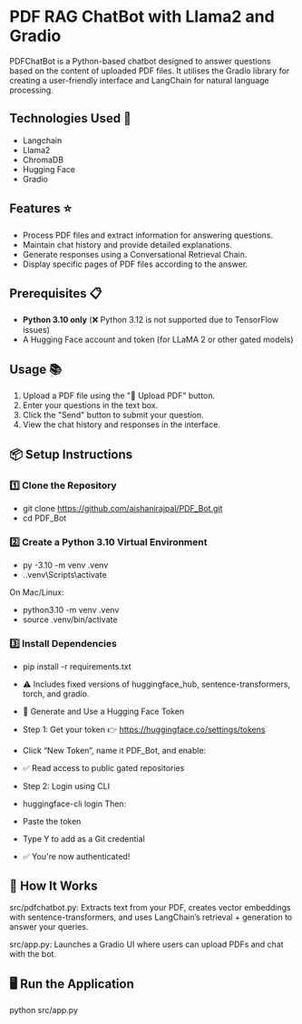 # PDF RAG ChatBot with Llama2 and Gradio
PDFChatBot is a Python-based chatbot designed to answer questions based on the content of uploaded PDF files. It utilises the Gradio library for creating a user-friendly interface and LangChain for natural language processing.

## Technologies Used 🚀
* Langchain
* Llama2
* ChromaDB
* Hugging Face
* Gradio

## Features ⭐
* Process PDF files and extract information for answering questions.
* Maintain chat history and provide detailed explanations.
* Generate responses using a Conversational Retrieval Chain.
* Display specific pages of PDF files according to the answer.

## Prerequisites 📋
- **Python 3.10 only** (❌ Python 3.12 is not supported due to TensorFlow issues)
- A Hugging Face account and token (for LLaMA 2 or other gated models)

## Usage 📚
1. Upload a PDF file using the "📁 Upload PDF" button.
2. Enter your questions in the text box.
3. Click the "Send" button to submit your question.
4. View the chat history and responses in the interface.
## 📦 Setup Instructions

### 1️⃣ Clone the Repository
- git clone https://github.com/aishanirajpal/PDF_Bot.git
- cd PDF_Bot

### 2️⃣ Create a Python 3.10 Virtual Environment

- py -3.10 -m venv .venv
- .\.venv\Scripts\activate

On Mac/Linux:
- python3.10 -m venv .venv
- source .venv/bin/activate

### 3️⃣ Install Dependencies
- pip install -r requirements.txt
- ⚠️ Includes fixed versions of huggingface_hub, sentence-transformers, torch, and gradio.

- 🔐 Generate and Use a Hugging Face Token
- Step 1: Get your token
👉 https://huggingface.co/settings/tokens

- Click “New Token”, name it PDF_Bot, and enable:

- ✅ Read access to public gated repositories

- Step 2: Login using CLI

- huggingface-cli login
Then:
- Paste the token

- Type Y to add as a Git credential

- ✅ You're now authenticated!

## 🧠 How It Works
src/pdfchatbot.py: Extracts text from your PDF, creates vector embeddings with sentence-transformers, and uses LangChain’s retrieval + generation to answer your queries.

src/app.py: Launches a Gradio UI where users can upload PDFs and chat with the bot.

## 🖥️ Run the Application

python src/app.py
